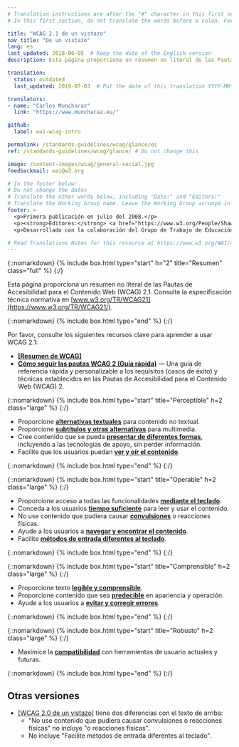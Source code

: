 ```yaml
---
# Translation instructions are after the "#" character in this first section. They are comments that do not show up in the web page. You do not need to translate the instructions after "#".
# In this first section, do not translate the words before a colon. For example, do not translate "title:". Do translate the text after "title:".

title: "WCAG 2.1 de un vistazo"
nav_title: "De un vistazo"
lang: es
last_updated: 2018-06-05  # Keep the date of the English version
description: Esta página proporciona un resumen no literal de las Pautas de Accesibilidad para el Contenido Web (WCAG) 2.1.

translation:
  status: outdated
  last_updated: 2019-07-03  # Put the date of this translation YYYY-MM-DD (with month in the middle)

translators: 
- name: "Carlos Muncharaz"
  link: "https://www.muncharaz.eu/"

github:
  label: wai-wcag-intro

permalink: /standards-guidelines/wcag/glance/es
ref: /standards-guidelines/wcag/glance/ # Do not change this

image: /content-images/wcag/general-social.jpg
feedbackmail: wai@w3.org

# In the footer below:
# Do not change the dates
# Translate the other words below, including "Date:" and "Editors:"
# Translate the Working Group name. Leave the Working Group acronym in English.
footer: >
  <p>Primera publicación en julio del 2008.</p>
  <p><strong>Editores:</strong> <a href="https://www.w3.org/People/Shawn">Shawn Lawton Henry</a> y Wayne Dick.</p>
  <p>Desarrollado con la colaboración del Grupo de Trabajo de Educación y Difusión (<a href="https://www.w3.org/WAI/about/groups/eowg/">EOWG</a>) y el Grupo de Trabajo de Pautas de Accesibilidad (<a href="https://www.w3.org/WAI/GL/">AG WG</a>).</p>

# Read Translations Notes for this resource at https://www.w3.org/WAI/about/translating/resources/resource-specific-instructions/
---
```


{::nomarkdown}
{% include box.html type="start" h="2" title="Resumen" class="full" %}
{:/}

Esta página proporciona un resumen no literal de las Pautas de Accesibilidad para el Contenido Web (WCAG) 2.1. Consulte la especificación técnica normativa en [www.w3.org/TR/WCAG21](https://www.w3.org/TR/WCAG21/).

{::nomarkdown}
{% include box.html type="end" %}
{:/}

Por favor, consulte los siguientes recursos clave para aprender a usar WCAG 2.1:
-   **[[Resumen de WCAG]](/standards-guidelines/wcag/)**
-   **[Cómo seguir las pautas WCAG 2 (Guía rápida)](https://www.w3.org/WAI/WCAG21/quickref/)** &mdash; Una guía de referencia rápida y personalizable a los requisitos (casos de éxito) y técnicas establecidos en las Pautas de Accesibilidad para el Contenido Web (WCAG) 2.

{::nomarkdown}
{% include box.html type="start" title="Perceptible" h=2 class="large" %}
{:/}

-   Proporcione **[alternativas textuales](https://www.w3.org/WAI/WCAG21/quickref/#text-equiv)** para contenido no textual.
-   Proporcione  [**subtítulos y otras alternativas**](https://www.w3.org/WAI/WCAG21/quickref/#media-equiv) para multimedia.
-   Cree contenido que se pueda **[presentar de diferentes formas](https://www.w3.org/WAI/WCAG21/quickref/#content-structure-separation)**, incluyendo a las tecnologías de apoyo, sin perder información.
-   Facilite que los usuarios puedan **[ver y oír el contenido](https://www.w3.org/WAI/WCAG21/quickref/#visual-audio-contrast)**.

{::nomarkdown}
{% include box.html type="end" %}
{:/}


{::nomarkdown}
{% include box.html type="start" title="Operable" h=2 class="large" %}
{:/}

-   Proporcione acceso a todas las funcionalidades **[mediante el teclado](https://www.w3.org/WAI/WCAG21/quickref/#keyboard-operation)**.
-   Conceda a los usuarios **[tiempo suficiente](https://www.w3.org/WAI/WCAG21/quickref/#time-limits)** para leer y usar el contenido.
-   No use contenido que pudiera causar **[convulsiones](https://www.w3.org/WAI/WCAG21/quickref/#seizure)** o reacciones físicas.
-   Ayude a los usuarios a **[navegar y encontrar el contenido](https://www.w3.org/WAI/WCAG21/quickref/#navigation-mechanisms)**.
-   Facilite **[métodos de entrada diferentes al teclado](https://www.w3.org/WAI/WCAG21/quickref/#navigation-mechanisms)**.

{::nomarkdown}
{% include box.html type="end" %}
{:/}

{::nomarkdown}
{% include box.html type="start" title="Comprensible" h=2 class="large" %}
{:/}

-   Proporcione texto **[legible y comprensible](https://www.w3.org/WAI/WCAG21/quickref/#meaning)**.
-   Proporcione contenido que sea **[predecible](https://www.w3.org/WAI/WCAG21/quickref/#consistent-behavior)** en apariencia y operación.
-   Ayude a los usuarios a **[evitar y corregir errores](https://www.w3.org/WAI/WCAG21/quickref/#minimize-error)**.

{::nomarkdown}
{% include box.html type="end" %}
{:/}

{::nomarkdown}
{% include box.html type="start" title="Robusto" h=2 class="large" %}
{:/}

-   Maximice la **[compatibilidad](https://www.w3.org/WAI/WCAG21/quickref/#ensure-compat)** con herramientas de usuario actuales y futuras.

{::nomarkdown}
{% include box.html type="end" %}
{:/}

## Otras versiones

* [[WCAG 2.0 de un vistazo]](/standards-guidelines/wcag/20/glance/) tiene dos diferencias con el texto de arriba:
    * "No use contenido que pudiera causar convulsiones o reacciones físicas" no incluye "o reacciones físicas".
    * No incluye "Facilite métodos de entrada diferentes al teclado".
